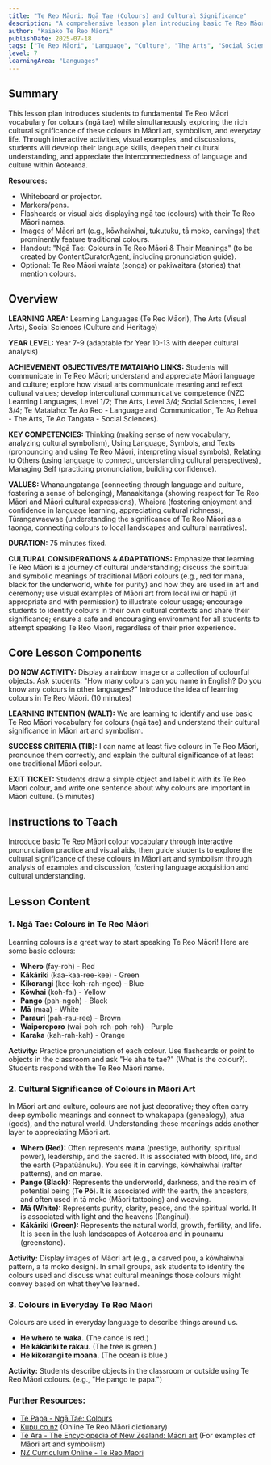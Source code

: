 ```yaml
---
title: "Te Reo Māori: Ngā Tae (Colours) and Cultural Significance"
description: "A comprehensive lesson plan introducing basic Te Reo Māori vocabulary for colours and exploring their cultural significance in Māori art and everyday life, tailored for diverse learners."
author: "Kaiako Te Reo Māori"
publishDate: 2025-07-18
tags: ["Te Reo Māori", "Language", "Culture", "The Arts", "Social Sciences", "Lesson Plan", "Aotearoa New Zealand Curriculum"]
level: 7
learningArea: "Languages"
---
```


## Summary

This lesson plan introduces students to fundamental Te Reo Māori vocabulary for colours (ngā tae) while simultaneously exploring the rich cultural significance of these colours in Māori art, symbolism, and everyday life. Through interactive activities, visual examples, and discussions, students will develop their language skills, deepen their cultural understanding, and appreciate the interconnectedness of language and culture within Aotearoa.

**Resources:**
*   Whiteboard or projector.
*   Markers/pens.
*   Flashcards or visual aids displaying ngā tae (colours) with their Te Reo Māori names.
*   Images of Māori art (e.g., kōwhaiwhai, tukutuku, tā moko, carvings) that prominently feature traditional colours.
*   Handout: "Ngā Tae: Colours in Te Reo Māori & Their Meanings" (to be created by ContentCuratorAgent, including pronunciation guide).
*   Optional: Te Reo Māori waiata (songs) or pakiwaitara (stories) that mention colours.

## Overview

**LEARNING AREA:** Learning Languages (Te Reo Māori), The Arts (Visual Arts), Social Sciences (Culture and Heritage)

**YEAR LEVEL:** Year 7-9 (adaptable for Year 10-13 with deeper cultural analysis)

**ACHIEVEMENT OBJECTIVES/TE MATAIAHO LINKS:** Students will communicate in Te Reo Māori; understand and appreciate Māori language and culture; explore how visual arts communicate meaning and reflect cultural values; develop intercultural communicative competence (NZC Learning Languages, Level 1/2; The Arts, Level 3/4; Social Sciences, Level 3/4; Te Mataiaho: Te Ao Reo - Language and Communication, Te Ao Rehua - The Arts, Te Ao Tangata - Social Sciences).

**KEY COMPETENCIES:** Thinking (making sense of new vocabulary, analyzing cultural symbolism), Using Language, Symbols, and Texts (pronouncing and using Te Reo Māori, interpreting visual symbols), Relating to Others (using language to connect, understanding cultural perspectives), Managing Self (practicing pronunciation, building confidence).

**VALUES:** Whanaungatanga (connecting through language and culture, fostering a sense of belonging), Manaakitanga (showing respect for Te Reo Māori and Māori cultural expressions), Whaiora (fostering enjoyment and confidence in language learning, appreciating cultural richness), Tūrangawaewae (understanding the significance of Te Reo Māori as a taonga, connecting colours to local landscapes and cultural narratives).

**DURATION:** 75 minutes fixed.

**CULTURAL CONSIDERATIONS & ADAPTATIONS:** Emphasize that learning Te Reo Māori is a journey of cultural understanding; discuss the spiritual and symbolic meanings of traditional Māori colours (e.g., red for mana, black for the underworld, white for purity) and how they are used in art and ceremony; use visual examples of Māori art from local iwi or hapū (if appropriate and with permission) to illustrate colour usage; encourage students to identify colours in their own cultural contexts and share their significance; ensure a safe and encouraging environment for all students to attempt speaking Te Reo Māori, regardless of their prior experience.

## Core Lesson Components

**DO NOW ACTIVITY:** Display a rainbow image or a collection of colourful objects. Ask students: "How many colours can you name in English? Do you know any colours in other languages?" Introduce the idea of learning colours in Te Reo Māori. (10 minutes)

**LEARNING INTENTION (WALT):** We are learning to identify and use basic Te Reo Māori vocabulary for colours (ngā tae) and understand their cultural significance in Māori art and symbolism.

**SUCCESS CRITERIA (TIB):** I can name at least five colours in Te Reo Māori, pronounce them correctly, and explain the cultural significance of at least one traditional Māori colour.

**EXIT TICKET:** Students draw a simple object and label it with its Te Reo Māori colour, and write one sentence about why colours are important in Māori culture. (5 minutes)

## Instructions to Teach

Introduce basic Te Reo Māori colour vocabulary through interactive pronunciation practice and visual aids, then guide students to explore the cultural significance of these colours in Māori art and symbolism through analysis of examples and discussion, fostering language acquisition and cultural understanding.

## Lesson Content

### 1. Ngā Tae: Colours in Te Reo Māori

Learning colours is a great way to start speaking Te Reo Māori! Here are some basic colours:

*   **Whero** (fay-roh) - Red
*   **Kākāriki** (kaa-kaa-ree-kee) - Green
*   **Kikorangi** (kee-koh-rah-ngee) - Blue
*   **Kōwhai** (koh-fai) - Yellow
*   **Pango** (pah-ngoh) - Black
*   **Mā** (maa) - White
*   **Parauri** (pah-rau-ree) - Brown
*   **Waiporoporo** (wai-poh-roh-poh-roh) - Purple
*   **Karaka** (kah-rah-kah) - Orange

**Activity:** Practice pronunciation of each colour. Use flashcards or point to objects in the classroom and ask "He aha te tae?" (What is the colour?). Students respond with the Te Reo Māori name.

### 2. Cultural Significance of Colours in Māori Art

In Māori art and culture, colours are not just decorative; they often carry deep symbolic meanings and connect to whakapapa (genealogy), atua (gods), and the natural world. Understanding these meanings adds another layer to appreciating Māori art.

*   **Whero (Red):** Often represents **mana** (prestige, authority, spiritual power), leadership, and the sacred. It is associated with blood, life, and the earth (Papatūānuku). You see it in carvings, kōwhaiwhai (rafter patterns), and on marae.
*   **Pango (Black):** Represents the underworld, darkness, and the realm of potential being (**Te Pō**). It is associated with the earth, the ancestors, and often used in tā moko (Māori tattooing) and weaving.
*   **Mā (White):** Represents purity, clarity, peace, and the spiritual world. It is associated with light and the heavens (Ranginui).
*   **Kākāriki (Green):** Represents the natural world, growth, fertility, and life. It is seen in the lush landscapes of Aotearoa and in pounamu (greenstone).

**Activity:** Display images of Māori art (e.g., a carved pou, a kōwhaiwhai pattern, a tā moko design). In small groups, ask students to identify the colours used and discuss what cultural meanings those colours might convey based on what they've learned.

### 3. Colours in Everyday Te Reo Māori

Colours are used in everyday language to describe things around us.

*   **He whero te waka.** (The canoe is red.)
*   **He kākāriki te rākau.** (The tree is green.)
*   **He kikorangi te moana.** (The ocean is blue.)

**Activity:** Students describe objects in the classroom or outside using Te Reo Māori colours. (e.g., "He pango te papa.")

### Further Resources:

*   [Te Papa - Ngā Tae: Colours](https://www.tepapa.govt.nz/learn/maori-culture/te-reo-maori/nga-tae-colours)
*   [Kupu.co.nz](https://kupu.co.nz/) (Online Te Reo Māori dictionary)
*   [Te Ara - The Encyclopedia of New Zealand: Māori art](https://teara.govt.nz/en/maori-art) (For examples of Māori art and symbolism)
*   [NZ Curriculum Online - Te Reo Māori](https://nzcurriculum.tki.org.nz/The-New-Zealand-Curriculum/Learning-areas/Learning-languages/Te-Reo-Maori/)
